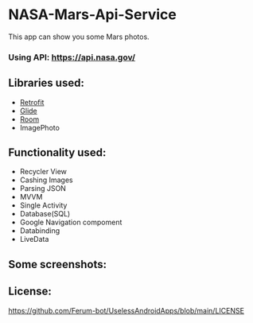 # NASA-Mars-Api-Service
This app can show you some Mars photos.
### Using API: https://api.nasa.gov/


## Libraries used:
* [Retrofit](https://square.github.io/retrofit/)
* [Glide](https://github.com/bumptech/glide)
* [Room](https://developer.android.com/topic/libraries/architecture/room?gclid=Cj0KCQiAifz-BRDjARIsAEElyGLp2xffShidBLkKoGuTqHmEbAmWFn65cmFLwvo455NhfTrOgNZfi7IaAmvEEALw_wcB&gclsrc=aw.ds)
* ImagePhoto

## Functionality used:
* Recycler View
* Cashing Images
* Parsing JSON
* MVVM
* Single Activity
* Database(SQL)
* Google Navigation compoment
* Databinding
* LiveData

## Some screenshots:


## License:

https://github.com/Ferum-bot/UselessAndroidApps/blob/main/LICENSE

